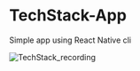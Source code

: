 # TechStack-App
Simple app using React Native cli




![TechStack_recording](https://user-images.githubusercontent.com/53595687/123942242-94e24a00-d9b8-11eb-8219-72da11f6b71e.gif)
